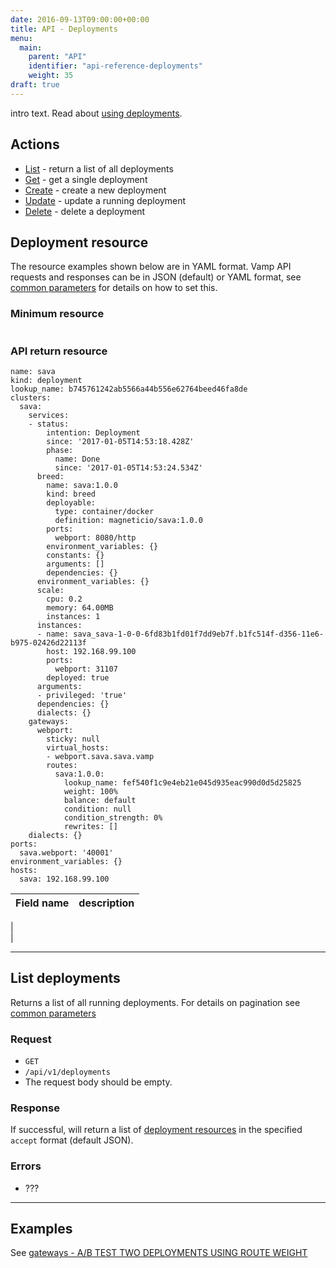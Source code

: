 ```yaml
---
date: 2016-09-13T09:00:00+00:00
title: API - Deployments
menu:
  main:
    parent: "API"
    identifier: "api-reference-deployments"
    weight: 35
draft: true
---
```

intro text. Read about [using deployments](documentation/using-vamp/deployments/).

## Actions
 
 * [List](/documentation/api/v9.9.9/api-deployments/#list-deployments) - return a list of all deployments
 * [Get](/documentation/api/v9.9.9/api-deployments/#get-deployment) - get a single deployment
 * [Create](/documentation/api/v9.9.9/api-deployments/#create-deployment) - create a new deployment 
 * [Update](/documentation/api/v9.9.9/api-deployments/#update-deployment) - update a running deployment
 * [Delete](/documentation/api/v9.9.9/api-deployments/#delete-deployment) - delete a deployment

## Deployment resource

The resource examples shown below are in YAML format. Vamp API requests and responses can be in JSON (default) or YAML format, see [common parameters](/documentation/api/v9.9.9/api-common-parameters) for details on how to set this. 

### Minimum resource

```

```


### API return resource

```
name: sava
kind: deployment
lookup_name: b745761242ab5566a44b556e62764beed46fa8de
clusters:
  sava:
    services:
    - status:
        intention: Deployment
        since: '2017-01-05T14:53:18.428Z'
        phase:
          name: Done
          since: '2017-01-05T14:53:24.534Z'
      breed:
        name: sava:1.0.0
        kind: breed
        deployable:
          type: container/docker
          definition: magneticio/sava:1.0.0
        ports:
          webport: 8080/http
        environment_variables: {}
        constants: {}
        arguments: []
        dependencies: {}
      environment_variables: {}
      scale:
        cpu: 0.2
        memory: 64.00MB
        instances: 1
      instances:
      - name: sava_sava-1-0-0-6fd83b1fd01f7dd9eb7f.b1fc514f-d356-11e6-b975-02426d22113f
        host: 192.168.99.100
        ports:
          webport: 31107
        deployed: true
      arguments:
      - privileged: 'true'
      dependencies: {}
      dialects: {}
    gateways:
      webport:
        sticky: null
        virtual_hosts:
        - webport.sava.sava.vamp
        routes:
          sava:1.0.0:
            lookup_name: fef540f1c9e4eb21e045d935eac990d0d5d25825
            weight: 100%
            balance: default
            condition: null
            condition_strength: 0%
            rewrites: []
    dialects: {}
ports:
  sava.webport: '40001'
environment_variables: {}
hosts:
  sava: 192.168.99.100
```

 Field name        | description          
 -----------------|-----------------
  |  
  |

-----------------  
  
## List deployments

Returns a list of all running deployments. For details on pagination see [common parameters](/documentation/api/v9.9.9/api-common-parameters)

### Request
* `GET`
* `/api/v1/deployments`
* The request body should be empty.

### Response
If successful, will return a list of [deployment resources](/documentation/api/v9.9.9/api-deployments/#deployment-resource) in the specified `accept` format (default JSON).

### Errors
* ???

-----------------

## Examples

See [gateways - A/B TEST TWO DEPLOYMENTS USING ROUTE WEIGHT](/documentation/using-vamp/gateways/#example-a-b-test-two-deployments-using-route-weight)